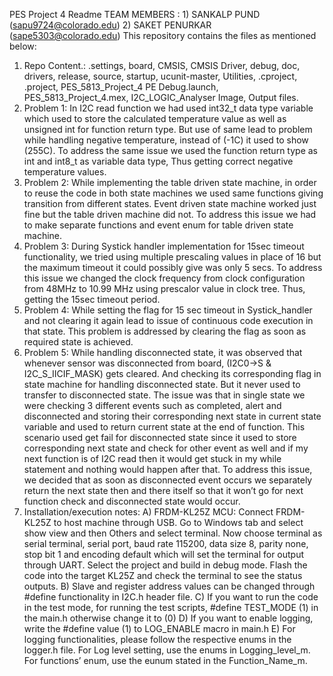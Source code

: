 PES Project 4 Readme
TEAM MEMBERS : 1) SANKALP PUND (sapu9724@colorado.edu)
2) SAKET PENURKAR (sape5303@colorado.edu)
This repository contains the files as mentioned below:
1) Repo Content.: .settings, board, CMSIS, CMSIS Driver, debug, doc, drivers, release, source, startup, ucunit-master, Utilities, .cproject, .project, PES_5813_Project_4 PE Debug.launch, PES_5813_Project_4.mex, I2C_LOGIC_Analyser Image, Output files.
2) Problem 1: In I2C read function we had used int32_t data type variable which used to store the calculated temperature value as well as unsigned int for function return type. But use of same lead to problem while handling negative temperature, instead of (-1C) it used to show (255C). To address the same issue we used the function return type as int and int8_t as variable data type, Thus getting correct negative temperature values.
3) Problem 2: While implementing the table driven state machine, in order to reuse the code in both state machines we used same functions giving transition from different states. Event driven state machine worked just fine but the table driven machine did not. To address this issue we had to make separate functions and event enum for table driven state machine.
4) Problem 3: During Systick handler implementation for 15sec timeout functionality, we tried using multiple prescaling values in place of 16 but the maximum timeout it could possibly give was only 5 secs. To address this issue we changed the clock frequency from clock configuration from 48MHz to 10.99 MHz using prescalor value in clock tree. Thus, getting the 15sec timeout period.
5) Problem 4: While setting the flag for 15 sec timeout in Systick_handler and not clearing it again lead to issue of continuous code execution in that state. This problem is addressed by clearing the flag as soon as required state is achieved.
6) Problem 5: While handling disconnected state, it was observed that whenever sensor was disconnected from board, (I2C0->S & I2C_S_IICIF_MASK) gets cleared. And checking its corresponding flag in state machine for handling disconnected state. But it never used to transfer to disconnected state. The issue was that in single state we were checking 3 different events such as completed, alert and disconnected and storing their corresponding next state in current state variable and used to return current state at the end of function. This scenario used get fail for disconnected state since it used to store corresponding next state and check for other event as well and if my next function is of I2C read then it would get stuck in my while statement and nothing
would happen after that. To address this issue, we decided that as soon as disconnected event occurs we separately return the next state then and there itself so that it won’t go for next function check and disconnected state would occur.
4) Installation/execution notes:
A) FRDM-KL25Z MCU: Connect FRDM-KL25Z to host machine through USB. Go to Windows tab and select show view and then Others and select terminal. Now choose terminal as serial terminal, serial port, baud rate 115200, data size 8, parity none, stop bit 1 and encoding default which will set the terminal for output through UART. Select the project and build in debug mode. Flash the code into the target KL25Z and check the terminal to see the status outputs.
B) Slave and register address values can be changed through #define functionality in I2C.h header file.
C) If you want to run the code in the test mode, for running the test scripts, #define TEST_MODE (1) in the main.h otherwise change it to (0)
D) If you want to enable logging, write the #define value (1) to LOG_ENABLE macro in main.h
E) For logging functionalities, please follow the respective enums in the logger.h file. For Log level setting, use the enums in Logging_level_m. For functions’ enum, use the eunum stated in the Function_Name_m.
